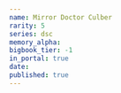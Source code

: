 ```yaml
---
name: Mirror Doctor Culber
rarity: 5
series: dsc
memory_alpha:
bigbook_tier: -1
in_portal: true
date:
published: true
---
```




